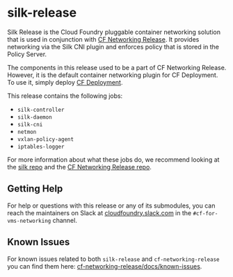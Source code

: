 # silk-release

Silk Release is the Cloud Foundry pluggable container networking solution that
is used in conjunction with [CF Networking
Release](https://code.cloudfoundry.org/cf-networking-release). It provides
networking via the Silk CNI plugin and enforces policy that is stored in the
Policy Server.

The components in this release used to be a part of CF Networking Release.
However, it is the default container networking plugin for CF Deployment. To use
it, simply deploy [CF
Deployment](https://github.com/cloudfoundry/cf-deployment).

This release contains the following jobs:
- `silk-controller`
- `silk-daemon`
- `silk-cni`
- `netmon`
- `vxlan-policy-agent`
- `iptables-logger`

For more information about what these jobs do, we recommend looking at the [silk
repo](https://code.cloudfoundry.org/silk) and the [CF Networking Release
repo](https://code.cloudfoundry.org/cf-networking-release).

## Getting Help

For help or questions with this release or any of its submodules, you can reach
the maintainers on Slack at
[cloudfoundry.slack.com](https://cloudfoundry.slack.com) in the `#cf-for-vms-networking`
channel.

## Known Issues
For known issues related to both `silk-release` and `cf-networking-release` you can find them here:
[cf-networking-release/docs/known-issues](https://github.com/cloudfoundry/cf-networking-release/blob/develop/docs/known-issues.md).
